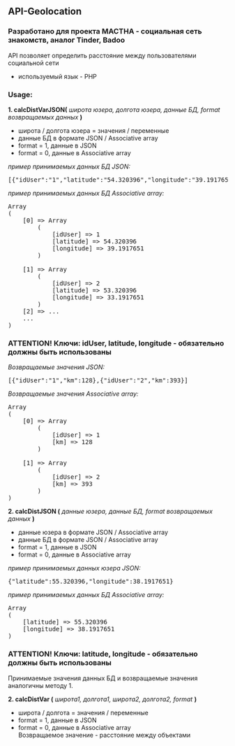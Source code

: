 ## API-Geolocation<br>

### Разработано для проекта MACTHA - социальная сеть знакомств, аналог Tinder, Badoo<br>

API позволяет определить расстояние между пользователями социальной сети<br>
- используемый язык - PHP

### Usage: <br>

<b>1. calcDistVarJSON(</b><em>  широта юзера, долгота юзера, данные БД, format возвращаемых данных </em><b>)</b><br>
- широта / долгота юзера = значения / переменные<br>
- данные БД в формате JSON / Associative array<br>
- format = 1, данные в JSON<br>
- format = 0, данные в Associative array<br>

<em>пример принимаемых данных БД JSON:</em><br>
<pre>
[{"idUser":"1","latitude":"54.320396","longitude":"39.1917651"}, {"idUser":"2","latitude":"53.320396","longitude":"33.1917651"}]</pre>

<em>пример принимаемых данных БД Associative array:</em><br>
<pre>
Array
(
    [0] => Array
        (
            [idUser] => 1
            [latitude] => 54.320396
            [longitude] => 39.1917651
        )

    [1] => Array
        (
            [idUser] => 2
            [latitude] => 53.320396
            [longitude] => 33.1917651
        )
    [2] => ...
    ...
)
</pre>
### ATTENTION! Ключи: idUser, latitude, longitude - обязательно должны быть использованы<br>

<em>Возвращаемые значения JSON:</em><br>
<pre>
[{"idUser":"1","km":128},{"idUser":"2","km":393}]</pre>

<em>Возвращаемые значения Associative array:</em><br>
<pre>
Array
(
    [0] => Array
        (
            [idUser] => 1
            [km] => 128
        )

    [1] => Array
        (
            [idUser] => 2
            [km] => 393
        )
)
</pre>

<b>2. calcDistJSON (</b><em>  данные юзера, данные БД, format возвращаемых данных </em><b>)</b><br>
- данные юзера в формате JSON / Associative array<br>
- данные БД в формате JSON / Associative array<br>
- format = 1, данные в JSON<br>
- format = 0, данные в Associative array<br>

<em>пример принимаемых данных юзера JSON:</em><br>
<pre>
{"latitude":55.320396,"longitude":38.1917651}</pre>

<em>пример принимаемых данных БД Associative array:</em><br>
<pre>
Array
(
    [latitude] => 55.320396
    [longitude] => 38.1917651
)
</pre>
### ATTENTION! Ключи: latitude, longitude - обязательно должны быть использованы<br>
Принимаемые значения данных БД и возвращаемые значения аналогичны методу 1.<br>

<b>2. calcDistVar (</b><em>  широта1, долгота1, широта2, долгота2, format  </em><b>)</b><br>
- широта / долгота  = значения / переменные<br>
- format = 1, данные в JSON<br>
- format = 0, данные в Associative array<br>
Возвращаемое значение - расстояние между объектами

